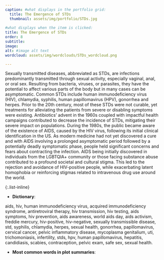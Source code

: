 ```yaml
---
caption: #what displays in the portfolio grid:
  title: The Emergence of STDs
  thumbnail: assets/img/portfolio/STDs.jpg
  
#what displays when the item is clicked:
title: The Emergence of STDs
order: 8
subtitle: 
image:
alt: #image alt text
wordcloud: assets/img/wordclouds/STDs_wordcloud.png

---
```

Sexually transmitted diseases, abbreviated as STDs, are infections predominantly transmitted through sexual activity, especially vaginal, anal, or oral sex. Resulting from bacteria, viruses, or parasites, they have the potential to affect various parts of the body but in many cases can be asymptomatic. Common STDs include human immunodeficiency virus (HIV), chlamydia, syphilis, human papillomavirus (HPV), gonorrhea and herpes. Prior to the 20th century, most of these STDs were not curable, yet treatments for alleviating the patients from severe or disabling symptoms were existing. Antibiotics’ advent in the 1960s coupled with impactful health campaigns contributed to decrease the incidence of STDs, mitigating their severe impact on populations. During the 1980s, the public became aware of the existence of AIDS, caused by the HIV virus, following its initial clinical identification in the US. As modern medicine had not yet discovered a cure and with AIDS involving a prolonged asymptomatic period followed by a potentially deadly symptomatic phase, people held significant concerns and fears about contracting the infection. AIDS being initially discovered in individuals from the LGBTQIA+ community or those facing substance abuse contributed to a profound societal and cultural stigma. This led to the rejection and avoidance of HIV-positive people, while exacerbating latent homophobia or reinforcing stigmas related to intravenous drug use around the world.

{:.list-inline} 
- **Dictionary**: 

aids, hiv, human immunodeficiency virus, acquired immunodeficiency syndrome, antiretroviral therapy, hiv transmission, hiv testing, aids symptoms, hiv prevention, aids awareness, world aids day, aids activism, freddie mercury, hiv-positive, hiv-negative, sexually transmissible disease, std, syphilis, chlamydia, herpes, sexual health, gonorrhea, papillomavirus, cervical cancer, pelvic inflammatory disease, mycoplasma genitalium, uti, trichomoniasis, infertility, stds, hpv, human papillomavirus, hepatitis, candidiasis, scabies, contraception, pelvic exam, safe sex, sexual health.

- **Most common words in plot summaries**: 
